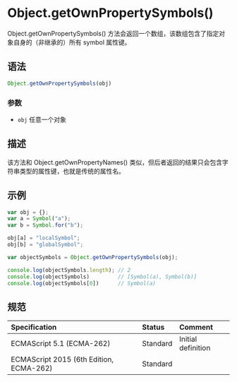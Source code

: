 # Object.getOwnPropertySymbols()

Object.getOwnPropertySymbols() 方法会返回一个数组，该数组包含了指定对象自身的（非继承的）所有 symbol 属性键。

## 语法

```javascript
Object.getOwnPropertySymbols(obj)
```

### 参数

* `obj` 任意一个对象

## 描述

该方法和 Object.getOwnPropertyNames() 类似，但后者返回的结果只会包含字符串类型的属性键，也就是传统的属性名。

## 示例

```javascript
var obj = {};
var a = Symbol("a");
var b = Symbol.for("b");

obj[a] = "localSymbol";
obj[b] = "globalSymbol";

var objectSymbols = Object.getOwnPropertySymbols(obj);

console.log(objectSymbols.length); // 2
console.log(objectSymbols)         // [Symbol(a), Symbol(b)]
console.log(objectSymbols[0])      // Symbol(a)
```

## 规范

| Specification                           | Status   | Comment            |
|:----------------------------------------|:---------|:-------------------|
| ECMAScript 5.1 (ECMA-262)               | Standard | Initial definition |
| ECMAScript 2015 (6th Edition, ECMA-262) | Standard |                    |